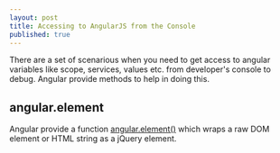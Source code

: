 ```yaml
---
layout: post
title: Accessing to AngularJS from the Console
published: true
---
```



There are a set of scenarious when you need to get access to angular variables like scope, services, values etc. from developer's console to debug. 
Angular provide methods to help in doing this.

## angular.element
Angular provide a function [angular.element()](https://docs.angularjs.org/api/ng/function/angular.element) which wraps a raw DOM element or HTML string as a jQuery element.

